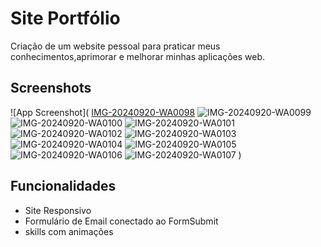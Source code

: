 # Site Portfólio

Criação de um website pessoal para praticar meus conhecimentos,aprimorar e melhorar minhas aplicações web.


## Screenshots

![App Screenshot]( [IMG-20240920-WA0098](https://github.com/user-attachments/assets/e074ab20-a695-4a7f-b548-44ab4212aa54)
![IMG-20240920-WA0099](https://github.com/user-attachments/assets/bca6eb11-8ce4-4460-bddd-def658955351)
![IMG-20240920-WA0100](https://github.com/user-attachments/assets/a250b731-5a9c-44df-87ca-1a32fe68f4a0)
![IMG-20240920-WA0101](https://github.com/user-attachments/assets/b8fed7e8-63f5-4860-855b-23d494fc98fe)
![IMG-20240920-WA0102](https://github.com/user-attachments/assets/e1e4d611-4f89-47c9-b4bb-ea6f3e60917c)
![IMG-20240920-WA0103](https://github.com/user-attachments/assets/1ab88bc1-2683-49d8-85c1-0f745c123ee6)
![IMG-20240920-WA0104](https://github.com/user-attachments/assets/1e20b80c-9542-4d7e-89ff-3b2eea346006)
![IMG-20240920-WA0105](https://github.com/user-attachments/assets/7b5694ce-2d17-49c6-a7e9-19ae5af55024)
![IMG-20240920-WA0106](https://github.com/user-attachments/assets/19e43764-059f-4a80-afcc-9d0990aa637a)
![IMG-20240920-WA0107](https://github.com/user-attachments/assets/c83eb795-73b9-49ce-a16c-79ddae9a9147)
   )



## Funcionalidades

- Site Responsivo
- Formulário de Email conectado ao FormSubmit
- skills com animações











